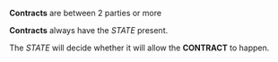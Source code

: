 __Contracts__ are between 2 parties or more

__Contracts__ always have the _STATE_ present.

The _STATE_ will decide whether it will allow the __CONTRACT__ to happen.